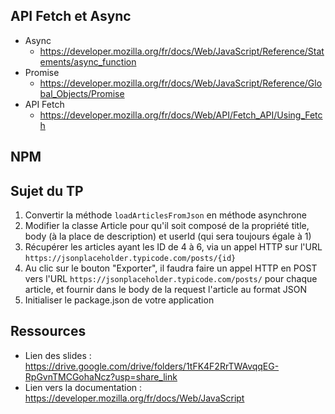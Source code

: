 ## API Fetch et Async

- Async
  - https://developer.mozilla.org/fr/docs/Web/JavaScript/Reference/Statements/async_function
- Promise
  - https://developer.mozilla.org/fr/docs/Web/JavaScript/Reference/Global_Objects/Promise
- API Fetch
  - https://developer.mozilla.org/fr/docs/Web/API/Fetch_API/Using_Fetch

## NPM

## Sujet du TP

1) Convertir la méthode `loadArticlesFromJson` en méthode asynchrone
2) Modifier la classe Article pour qu'il soit composé de la propriété title, body (à la place de description) et userId (qui sera toujours égale à 1)
3) Récupérer les articles ayant les ID de 4 à 6, via un appel HTTP sur l'URL `https://jsonplaceholder.typicode.com/posts/{id}`
4) Au clic sur le bouton "Exporter", il faudra faire un appel HTTP en POST vers l'URL `https://jsonplaceholder.typicode.com/posts/` pour chaque article, et fournir dans le body de la request l'article au format JSON
5) Initialiser le package.json de votre application

## Ressources

- Lien des slides : https://drive.google.com/drive/folders/1tFK4F2RrTWAvqqEG-RpGvnTMCGohaNcz?usp=share_link
- Lien vers la documentation : https://developer.mozilla.org/fr/docs/Web/JavaScript